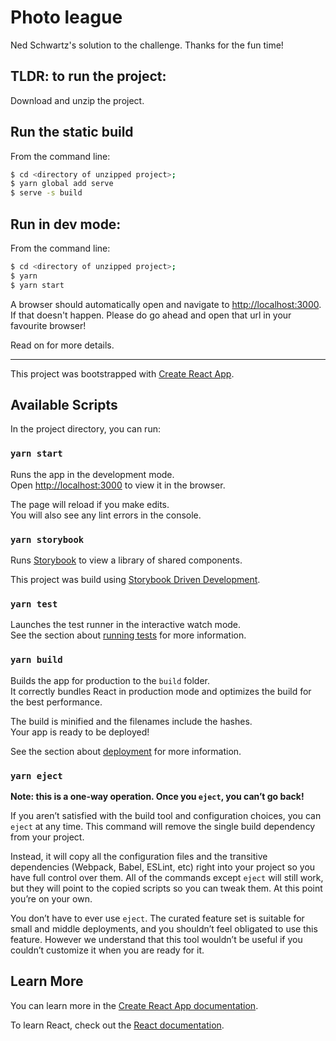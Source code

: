 # Photo league

Ned Schwartz's solution to the challenge. Thanks for the fun time!

## TLDR: to run the project:

Download and unzip the project. 

## Run the static build

From the command line: 

```sh
$ cd <directory of unzipped project>;
$ yarn global add serve
$ serve -s build
```

## Run in dev mode:

From the command line: 

```sh
$ cd <directory of unzipped project>;
$ yarn
$ yarn start
```

A browser should automatically open and navigate to [http://localhost:3000](http://localhost:3000). If that doesn't happen. Please do go ahead and open that url in your favourite browser!

Read on for more details.

---

This project was bootstrapped with [Create React App](https://github.com/facebook/create-react-app).

## Available Scripts

In the project directory, you can run:

### `yarn start`

Runs the app in the development mode.<br>
Open [http://localhost:3000](http://localhost:3000) to view it in the browser.

The page will reload if you make edits.<br>
You will also see any lint errors in the console.

### `yarn storybook`

Runs [Storybook](https://storybook.js.org) to view a library of shared components.

This project was build using [Storybook Driven Development](https://medium.com/nulogy/storybook-driven-development-a3c517276c07).

### `yarn test`

Launches the test runner in the interactive watch mode.<br>
See the section about [running tests](https://facebook.github.io/create-react-app/docs/running-tests) for more information.

### `yarn build`

Builds the app for production to the `build` folder.<br>
It correctly bundles React in production mode and optimizes the build for the best performance.

The build is minified and the filenames include the hashes.<br>
Your app is ready to be deployed!

See the section about [deployment](https://facebook.github.io/create-react-app/docs/deployment) for more information.

### `yarn eject`

**Note: this is a one-way operation. Once you `eject`, you can’t go back!**

If you aren’t satisfied with the build tool and configuration choices, you can `eject` at any time. This command will remove the single build dependency from your project.

Instead, it will copy all the configuration files and the transitive dependencies (Webpack, Babel, ESLint, etc) right into your project so you have full control over them. All of the commands except `eject` will still work, but they will point to the copied scripts so you can tweak them. At this point you’re on your own.

You don’t have to ever use `eject`. The curated feature set is suitable for small and middle deployments, and you shouldn’t feel obligated to use this feature. However we understand that this tool wouldn’t be useful if you couldn’t customize it when you are ready for it.

## Learn More

You can learn more in the [Create React App documentation](https://facebook.github.io/create-react-app/docs/getting-started).

To learn React, check out the [React documentation](https://reactjs.org/).
